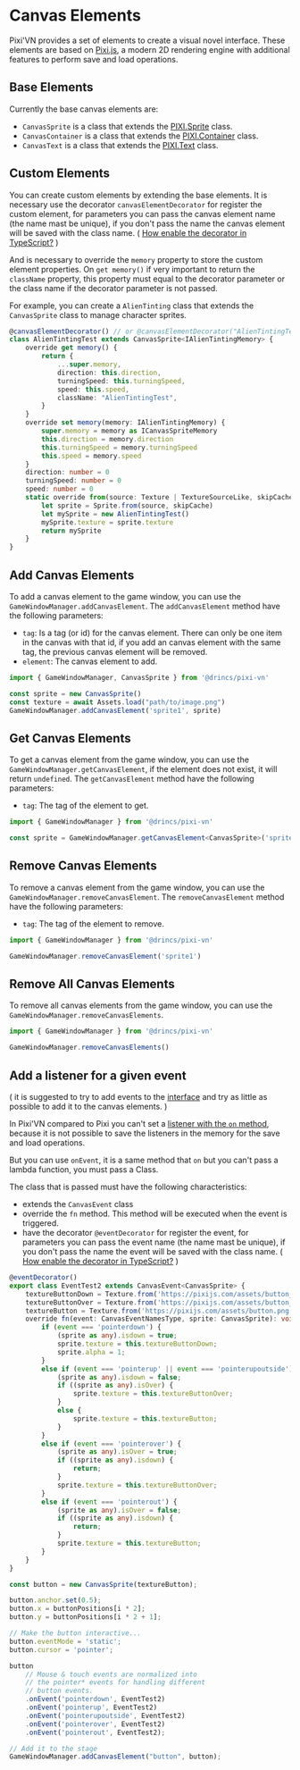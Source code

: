# Canvas Elements

Pixi'VN provides a set of elements to create a visual novel interface. These elements are based on [Pixi.js](https://pixijs.com/), a modern 2D rendering engine with additional features to perform save and load operations.

## Base Elements

Currently the base canvas elements are:

* `CanvasSprite` is a class that extends the [PIXI.Sprite](https://pixijs.com/8.x/examples/sprite/basic) class.
* `CanvasContainer` is a class that extends the [PIXI.Container](https://pixijs.com/8.x/examples/basic/container) class.
* `CanvasText` is a class that extends the [PIXI.Text](https://pixijs.com/8.x/examples/text/pixi-text) class.

## Custom Elements

You can create custom elements by extending the base elements. It is necessary use the decorator `canvasElementDecorator` for register the custom element, for parameters you can pass the canvas element name (the name mast be unique), if you don't pass the name the canvas element will be saved with the class name. ( [How enable the decorator in TypeScript?](Various-Answers#how-enable-the-decorator-in-typescript) )

And is necessary to override the `memory` property to store the custom element properties.
On `get memory()` if very important to return the `className` property, this property must equal to the decorator parameter or the class name if the decorator parameter is not passed.

For example, you can create a `AlienTinting` class that extends the `CanvasSprite` class to manage character sprites.

```typescript
@canvasElementDecorator() // or @canvasElementDecorator("AlienTintingTest")
class AlienTintingTest extends CanvasSprite<IAlienTintingMemory> {
    override get memory() {
        return {
            ...super.memory,
            direction: this.direction,
            turningSpeed: this.turningSpeed,
            speed: this.speed,
            className: "AlienTintingTest",
        }
    }
    override set memory(memory: IAlienTintingMemory) {
        super.memory = memory as ICanvasSpriteMemory
        this.direction = memory.direction
        this.turningSpeed = memory.turningSpeed
        this.speed = memory.speed
    }
    direction: number = 0
    turningSpeed: number = 0
    speed: number = 0
    static override from(source: Texture | TextureSourceLike, skipCache?: boolean) {
        let sprite = Sprite.from(source, skipCache)
        let mySprite = new AlienTintingTest()
        mySprite.texture = sprite.texture
        return mySprite
    }
}
```

## Add Canvas Elements

To add a canvas element to the game window, you can use the `GameWindowManager.addCanvasElement`.
The `addCanvasElement` method have the following parameters:

* `tag`: Is a tag (or id) for the canvas element. There can only be one item in the canvas with that id, if you add an canvas element with the same tag, the previous canvas element will be removed.
* `element`: The canvas element to add.

```typescript
import { GameWindowManager, CanvasSprite } from '@drincs/pixi-vn'

const sprite = new CanvasSprite()
const texture = await Assets.load("path/to/image.png")
GameWindowManager.addCanvasElement('sprite1', sprite)
```

## Get Canvas Elements

To get a canvas element from the game window, you can use the `GameWindowManager.getCanvasElement`, if the element does not exist, it will return `undefined`.
The `getCanvasElement` method have the following parameters:

* `tag`: The tag of the element to get.

```typescript
import { GameWindowManager } from '@drincs/pixi-vn'

const sprite = GameWindowManager.getCanvasElement<CanvasSprite>('sprite1')
```

## Remove Canvas Elements

To remove a canvas element from the game window, you can use the `GameWindowManager.removeCanvasElement`.
The `removeCanvasElement` method have the following parameters:

* `tag`: The tag of the element to remove.

```typescript
import { GameWindowManager } from '@drincs/pixi-vn'

GameWindowManager.removeCanvasElement('sprite1')
```

## Remove All Canvas Elements

To remove all canvas elements from the game window, you can use the `GameWindowManager.removeCanvasElements`.

```typescript
import { GameWindowManager } from '@drincs/pixi-vn'

GameWindowManager.removeCanvasElements()
```

## Add a listener for a given event

( it is suggested to try to add events to the [interface](Add-JavaScript-framework-for-interface) and try as little as possible to add it to the canvas elements. )

In Pixi'VN compared to Pixi you can't set a [listener with the `on` method](https://pixijs.com/8.x/examples/events/click), because it is not possible to save the listeners in the memory for the save and load operations.

But you can use `onEvent`, it is a same method that `on` but you can't pass a lambda function, you must pass a Class.

The class that is passed must have the following characteristics:

* extends the `CanvasEvent` class
* override the `fn` method. This method will be executed when the event is triggered.
* have the decorator `@eventDecorator` for register the event, for parameters you can pass the event name (the name mast be unique), if you don't pass the name the event will be saved with the class name. ( [How enable the decorator in TypeScript?](Various-Answers#how-enable-the-decorator-in-typescript) )

```typescript
@eventDecorator()
export class EventTest2 extends CanvasEvent<CanvasSprite> {
    textureButtonDown = Texture.from('https://pixijs.com/assets/button_down.png');
    textureButtonOver = Texture.from('https://pixijs.com/assets/button_over.png');
    textureButton = Texture.from('https://pixijs.com/assets/button.png');
    override fn(event: CanvasEventNamesType, sprite: CanvasSprite): void {
        if (event === 'pointerdown') {
            (sprite as any).isdown = true;
            sprite.texture = this.textureButtonDown;
            sprite.alpha = 1;
        }
        else if (event === 'pointerup' || event === 'pointerupoutside') {
            (sprite as any).isdown = false;
            if ((sprite as any).isOver) {
                sprite.texture = this.textureButtonOver;
            }
            else {
                sprite.texture = this.textureButton;
            }
        }
        else if (event === 'pointerover') {
            (sprite as any).isOver = true;
            if ((sprite as any).isdown) {
                return;
            }
            sprite.texture = this.textureButtonOver;
        }
        else if (event === 'pointerout') {
            (sprite as any).isOver = false;
            if ((sprite as any).isdown) {
                return;
            }
            sprite.texture = this.textureButton;
        }
    }
}

const button = new CanvasSprite(textureButton);

button.anchor.set(0.5);
button.x = buttonPositions[i * 2];
button.y = buttonPositions[i * 2 + 1];

// Make the button interactive...
button.eventMode = 'static';
button.cursor = 'pointer';

button
    // Mouse & touch events are normalized into
    // the pointer* events for handling different
    // button events.
    .onEvent('pointerdown', EventTest2)
    .onEvent('pointerup', EventTest2)
    .onEvent('pointerupoutside', EventTest2)
    .onEvent('pointerover', EventTest2)
    .onEvent('pointerout', EventTest2);

// Add it to the stage
GameWindowManager.addCanvasElement("button", button);
```
